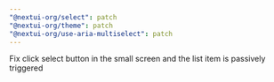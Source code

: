 ```yaml
---
"@nextui-org/select": patch
"@nextui-org/theme": patch
"@nextui-org/use-aria-multiselect": patch
---
```


Fix click select button in the small screen and the list item is passively triggered
